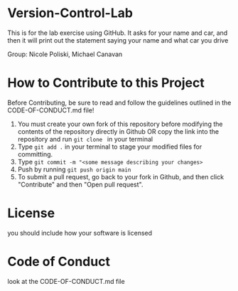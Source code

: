 # Version-Control-Lab
This is for the lab exercise using GitHub. It asks for your name and car, and then it will print out the statement saying your name and what car you drive

Group: Nicole Poliski, Michael Canavan

# How to Contribute to this Project
Before Contributing, be sure to read and follow the guidelines outlined in the CODE-OF-CONDUCT.md file!
1. You must create your own fork of this repository before modifying the contents of the repository directly in Github OR copy the link into the repository and run ```git clone ``` in your terminal
2. Type ``git add .`` in your terminal to stage your modified files for committing. 
3. Type ``git commit -m "<some message describing your changes>``
4. Push by running ``git push origin main``
5. To submit a pull request, go back to your fork in Github, and then click "Contribute" and then "Open pull request".

# License
you should include how your software is licensed

# Code of Conduct
look at the CODE-OF-CONDUCT.md file
